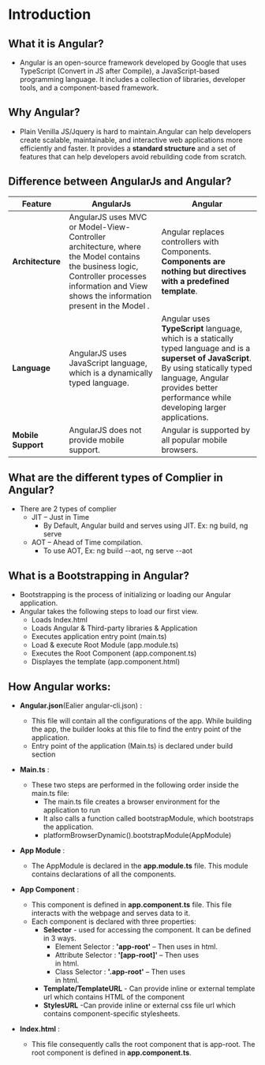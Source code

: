 # Introduction

## What it is Angular?
* Angular is an open-source framework developed by Google that uses TypeScript (Convert in JS after Compile), a JavaScript-based programming language. It includes a collection of libraries, developer tools, and a component-based framework.

## Why Angular?
* Plain Venilla JS/Jquery is hard to maintain.Angular can help developers create scalable, maintainable, and interactive web applications more efficiently and faster. It provides a **standard structure** and a set of features that can help developers avoid rebuilding code from scratch.

## Difference between AngularJs and Angular?

 | **Feature**             |**AngularJs**                              | **Angular**                                 |
|----------------------------------------------|----------------------------------------------|----------------------------------------------|
| **Architecture**          | AngularJS uses MVC or Model-View-Controller architecture, where the Model contains the business logic, Controller processes information and View shows the information present in the Model . | Angular replaces controllers with Components. **Components are nothing but directives with a predefined template**. |
| **Language**          | AngularJS uses JavaScript language, which is a dynamically typed language. | Angular uses **TypeScript** language, which is a statically typed language and is a **superset of JavaScript**. By using statically typed language, Angular provides better performance while developing larger applications.  |
| **Mobile Support**          | AngularJS does not provide mobile support.  | Angular is supported by all popular mobile browsers. |

## What are the different types of Complier in Angular? 
* There are 2 types of complier 
    * JIT – Just in Time 
        * By Default, Angular build and serves using JIT. Ex: ng build, ng serve 
    * AOT – Ahead of Time compilation. 
        * To use AOT, Ex: ng build --aot, ng serve --aot 

## What is a Bootstrapping in Angular? 

* Bootstrapping is the process of initializing or loading our Angular application. 
* Angular takes the following steps to load our first view. 
    * Loads Index.html 
    * Loads Angular & Third-party libraries & Application 
    * Executes application entry point (main.ts) 
    * Load & execute Root Module (app.module.ts) 
    * Executes the Root Component (app.component.ts) 
    * Displayes the template (app.component.html) 

## How Angular works:
* **Angular.json**(Ealier angular-cli.json) :
    * This file will contain all the configurations of the app. While building the app, the builder looks at this file to find the entry point of the application. 
    * Entry point of the application (Main.ts) is declared under build section 

* **Main.ts** :
    * These two steps are performed in the following order inside the main.ts file: 
        * The main.ts file creates a browser environment for the application to run  
        * It also calls a function called bootstrapModule, which bootstraps the application.  
        * platformBrowserDynamic().bootstrapModule(AppModule)

* **App Module** : 
    * The AppModule is declared in the **app.module.ts** file. This module contains declarations of all the components. 

* **App Component** :
    * This component is defined in **app.component.ts** file. This file interacts with the webpage and serves data to it. 
    * Each component is declared with three properties: 
        * **Selector** - used for accessing the component. It can be defined in 3 ways. 
            * Element Selector : **'app-root'** – Then uses <app-root> in html. 
            * Attribute Selector : **'[app-root]'** – Then uses <div app-root></div> in html. 
            * Class Selector : **'.app-root'** – Then uses <div class="app-root"></div> in html. 
        * **Template/TemplateURL** - Can provide inline or external template url which contains HTML of the component 
        * **StylesURL** -Can provide inline or external css file url which contains component-specific stylesheets.

* **Index.html** :
    * This file consequently calls the root component that is app-root. The root component is defined in **app.component.ts**. 

